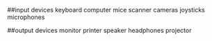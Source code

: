 ##input devices
keyboard
computer mice
scanner
cameras
joysticks
microphones

##output devices
monitor
printer
speaker
headphones
projector
